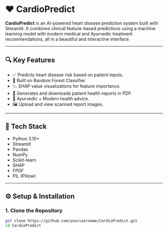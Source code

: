 # ❤️ CardioPredict

**CardioPredict** is an AI-powered heart disease prediction system built with Streamlit. It combines clinical feature-based predictions using a machine learning model with modern medical and Ayurvedic treatment recommendations, all in a beautiful and interactive interface.

---

## 🔍 Key Features

- ✅ Predicts heart disease risk based on patient inputs.
- 🧠 Built on Random Forest Classifier.
- 📉 SHAP value visualizations for feature importance.
- 📄 Generates and downloads patient health reports in PDF.
- 🌿 Ayurvedic + Modern health advice.
- 🖼️ Upload and view scanned report images.

---

## 🧰 Tech Stack

- Python 3.10+
- Streamlit
- Pandas
- NumPy
- Scikit-learn
- SHAP
- FPDF
- PIL (Pillow)

---

## ⚙️ Setup & Installation

### 1. Clone the Repository

```bash
git clone https://github.com/yourusername/CardioPredict.git
cd CardioPredict
